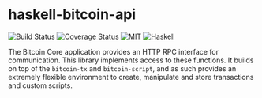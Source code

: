 haskell-bitcoin-api
===================

[![Build Status](https://travis-ci.org/solatis/haskell-bitcoin-api.png?branch=master)](https://travis-ci.org/solatis/haskell-bitcoin-api)
[![Coverage Status](https://coveralls.io/repos/solatis/haskell-bitcoin-api/badge.svg?branch=master)](https://coveralls.io/r/solatis/haskell-bitcoin-api?branch=master)
[![MIT](http://b.repl.ca/v1/license-MIT-blue.png)](http://en.wikipedia.org/wiki/MIT_License)
[![Haskell](http://b.repl.ca/v1/language-haskell-lightgrey.png)](http://haskell.org)

The Bitcoin Core application provides an HTTP RPC interface for communication.
This library implements access to these functions. It builds on top of the
`bitcoin-tx` and `bitcoin-script`, and as such provides an extremely flexible
environment to create, manipulate and store transactions and custom scripts.
